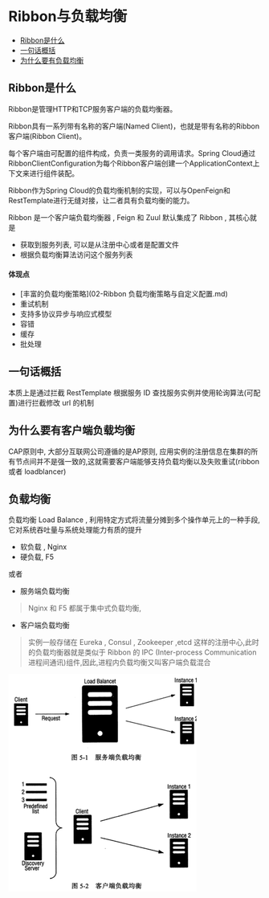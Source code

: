 #  Ribbon与负载均衡

- [Ribbon是什么](#Ribbon是什么)
- [一句话概括](#一句话概括)
- [为什么要有负载均衡](#为什么要有负载均衡)

## Ribbon是什么

Ribbon是管理HTTP和TCP服务客户端的负载均衡器。

Ribbon具有一系列带有名称的客户端(Named Client)，也就是带有名称的Ribbon客户端(Ribbon Client)。

每个客户端由可配置的组件构成，负责一类服务的调用请求。Spring Cloud通过RibbonClientConfiguration为每个Ribbon客户端创建一个ApplicationContext上下文来进行组件装配。

Ribbon作为Spring Cloud的负载均衡机制的实现，可以与OpenFeign和RestTemplate进行无缝对接，让二者具有负载均衡的能力。


Ribbon 是一个客户端负载均衡器 , Feign 和 Zuul 默认集成了 Ribbon , 其核心就是

- 获取到服务列表, 可以是从注册中心或者是配置文件
- 根据负载均衡算法访问这个服务列表

#### 体现点

-  [丰富的负载均衡策略](02-Ribbon 负载均衡策略与自定义配置.md)
- 重试机制
- 支持多协议异步与响应式模型
- 容错
- 缓存
- 批处理

## 一句话概括

本质上是通过拦截 RestTemplate 根据服务 ID 查找服务实例并使用轮询算法(可配置)进行拦截修改 url 的机制

## 为什么要有客户端负载均衡

CAP原则中, 大部分互联网公司遵循的是AP原则, 应用实例的注册信息在集群的所有节点间并不是强一致的,这就需要客户端能够支持负载均衡以及失败重试(ribbon 或者 loadblancer)

## 负载均衡

负载均衡 Load Balance , 利用特定方式将流量分摊到多个操作单元上的一种手段,它对系统吞吐量与系统处理能力有质的提升

- 软负载 , Nginx 
- 硬负载, F5

或者

- 服务端负载均衡

> Nginx 和 F5 都属于集中式负载均衡,

- 客户端负载均衡

> 实例一般存储在 Eureka , Consul , Zookeeper ,etcd 这样的注册中心,此时的负载均衡器就是类似于 Ribbon 的 IPC (Inter-process Communication 进程间通讯)组件,因此,进程内负载均衡又叫客户端负载混合

<img src="assets/image-20200528123430064.png" alt="image-20200528123430064" style="zoom:50%;" />

